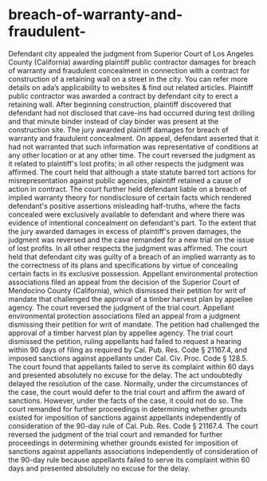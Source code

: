 # breach-of-warranty-and-fraudulent-
Defendant city appealed the judgment from Superior Court of Los Angeles County (California) awarding plaintiff public contractor damages for breach of warranty and fraudulent concealment in connection with a contract for construction of a retaining wall on a street in the city. You can refer more details  on ada’s applicability to websites &amp; find out related articles.    Plaintiff public contractor was awarded a contract by defendant city to erect a retaining wall. After beginning construction, plaintiff discovered that defendant had not disclosed that cave-ins had occurred during test drilling and that minute binder instead of clay binder was present at the construction site. The jury awarded plaintiff damages for breach of warranty and fraudulent concealment. On appeal, defendant asserted that it had not warranted that such information was representative of conditions at any other location or at any other time. The court reversed the judgment as it related to plaintiff's lost profits; in all other respects the judgment was affirmed. The court held that although a state statute barred tort actions for misrepresentation against public agencies, plaintiff retained a cause of action in contract. The court further held defendant liable on a breach of implied warranty theory for nondisclosure of certain facts which rendered defendant's positive assertions misleading half-truths, where the facts concealed were exclusively available to defendant and where there was evidence of intentional concealment on defendant's part.    To the extent that the jury awarded damages in excess of plaintiff's proven damages, the judgment was reversed and the case remanded for a new trial on the issue of lost profits. In all other respects the judgment was affirmed. The court held that defendant city was guilty of a breach of an implied warranty as to the correctness of its plans and specifications by virtue of concealing certain facts in its exclusive possession.  Appellant environmental protection associations filed an appeal from the decision of the Superior Court of Mendocino County (California), which dismissed their petition for writ of mandate that challenged the approval of a timber harvest plan by appellee agency.    The court reversed the judgment of the trial court. Appellant environmental protection associations filed an appeal from a judgment dismissing their petition for writ of mandate. The petition had challenged the approval of a timber harvest plan by appellee agency. The trial court dismissed the petition, ruling appellants had failed to request a hearing within 90 days of filing as required by Cal. Pub. Res. Code § 21167.4, and imposed sanctions against appellants under Cal. Civ. Proc. Code § 128.5. The court found that appellants failed to serve its complaint within 60 days and presented absolutely no excuse for the delay. The act undoubtedly delayed the resolution of the case. Normally, under the circumstances of the case, the court would defer to the trial court and affirm the award of sanctions. However, under the facts of the case, it could not do so. The court remanded for further proceedings in determining whether grounds existed for imposition of sanctions against appellants independently of consideration of the 90-day rule of Cal. Pub. Res. Code § 21167.4.    The court reversed the judgment of the trial court and remanded for further proceedings in determining whether grounds existed for imposition of sanctions against appellants associations independently of consideration of the 90-day rule because appellants failed to serve its complaint within 60 days and presented absolutely no excuse for the delay.
